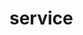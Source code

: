 # service
  <api-doc 
    :apifiles='{"files":[{"name":"protobuf/api/service.proto","description":"","package":"api","hasEnums":false,"hasExtensions":false,"hasMessages":true,"hasServices":true,"enums":[],"extensions":[],"messages":[{"name":"CreateServiceRequest","longName":"CreateServiceRequest","fullName":"api.CreateServiceRequest","description":"The request&rsquo;s data for the `Create` API.","hasExtensions":false,"hasFields":true,"extensions":[],"fields":[{"name":"sid","description":"Service&rsquo;s sid.","label":"","type":"string","longType":"string","fullType":"string","ismap":false,"defaultValue":""},{"name":"name","description":"Service&rsquo;s name.","label":"","type":"string","longType":"string","fullType":"string","ismap":false,"defaultValue":""},{"name":"description","description":"Service&rsquo;s description.","label":"","type":"string","longType":"string","fullType":"string","ismap":false,"defaultValue":""},{"name":"configuration","description":"Configurations related to the service","label":"","type":"Configuration","longType":"types.Service.Configuration","fullType":"types.Service.Configuration","ismap":false,"defaultValue":""},{"name":"tasks","description":"The list of tasks this service can execute.","label":"repeated","type":"Task","longType":"types.Service.Task","fullType":"types.Service.Task","ismap":false,"defaultValue":""},{"name":"events","description":"The list of events this service can emit.","label":"repeated","type":"Event","longType":"types.Service.Event","fullType":"types.Service.Event","ismap":false,"defaultValue":""},{"name":"dependencies","description":"The container dependencies this service requires.","label":"repeated","type":"Dependency","longType":"types.Service.Dependency","fullType":"types.Service.Dependency","ismap":false,"defaultValue":""},{"name":"repository","description":"Service&rsquo;s repository url.","label":"","type":"string","longType":"string","fullType":"string","ismap":false,"defaultValue":""},{"name":"source","description":"The hash id of service&rsquo;s source code on IPFS.","label":"","type":"string","longType":"string","fullType":"string","ismap":false,"defaultValue":""}]},{"name":"CreateServiceResponse","longName":"CreateServiceResponse","fullName":"api.CreateServiceResponse","description":"The response&rsquo;s data for the `Create` API.","hasExtensions":false,"hasFields":true,"extensions":[],"fields":[{"name":"hash","description":"The service&rsquo;s hash created.","label":"","type":"bytes","longType":"bytes","fullType":"bytes","ismap":false,"defaultValue":""}]},{"name":"DeleteServiceRequest","longName":"DeleteServiceRequest","fullName":"api.DeleteServiceRequest","description":"The request&rsquo;s data for the `Delete` API.","hasExtensions":false,"hasFields":true,"extensions":[],"fields":[{"name":"hash","description":"The service&rsquo;s hash to delete.","label":"","type":"bytes","longType":"bytes","fullType":"bytes","ismap":false,"defaultValue":""}]},{"name":"DeleteServiceResponse","longName":"DeleteServiceResponse","fullName":"api.DeleteServiceResponse","description":"The response&rsquo;s data for the `Delete` API, doesn&rsquo;t contain anything.","hasExtensions":false,"hasFields":false,"extensions":[],"fields":[]},{"name":"GetServiceRequest","longName":"GetServiceRequest","fullName":"api.GetServiceRequest","description":"The request&rsquo;s data for the `Get` API.","hasExtensions":false,"hasFields":true,"extensions":[],"fields":[{"name":"hash","description":"The service&rsquo;s hash to fetch.","label":"","type":"bytes","longType":"bytes","fullType":"bytes","ismap":false,"defaultValue":""}]},{"name":"ListServiceRequest","longName":"ListServiceRequest","fullName":"api.ListServiceRequest","description":"The request&rsquo;s data for the `List` API.","hasExtensions":false,"hasFields":false,"extensions":[],"fields":[]},{"name":"ListServiceResponse","longName":"ListServiceResponse","fullName":"api.ListServiceResponse","description":"The response&rsquo;s data for the `List` API.","hasExtensions":false,"hasFields":true,"extensions":[],"fields":[{"name":"services","description":"List of services that match the request&rsquo;s filters.","label":"repeated","type":"Service","longType":"types.Service","fullType":"types.Service","ismap":false,"defaultValue":""}]}],"services":[{"name":"Service","longName":"Service","fullName":"api.Service","description":"This is the API to interact with the Services.\n\nThis API is a [gRPC](https://grpc.io/) API.\n\nThe source file of this API is hosted on [GitHub](https://github.com/mesg-foundation/engine/blob/master/protobuf/api/service.proto).","methods":[{"name":"Create","description":"Create a Service from a Service Definition.\nIt will return an unique identifier which is used to interact with the Service.","requestType":"CreateServiceRequest","requestLongType":"CreateServiceRequest","requestFullType":"api.CreateServiceRequest","requestStreaming":false,"responseType":"CreateServiceResponse","responseLongType":"CreateServiceResponse","responseFullType":"api.CreateServiceResponse","responseStreaming":false},{"name":"Delete","description":"Delete a Service.\nAn error is returned if one or more Instances of the Service are running.","requestType":"DeleteServiceRequest","requestLongType":"DeleteServiceRequest","requestFullType":"api.DeleteServiceRequest","requestStreaming":false,"responseType":"DeleteServiceResponse","responseLongType":"DeleteServiceResponse","responseFullType":"api.DeleteServiceResponse","responseStreaming":false},{"name":"Get","description":"Get returns a Service matching the criteria of the request.","requestType":"GetServiceRequest","requestLongType":"GetServiceRequest","requestFullType":"api.GetServiceRequest","requestStreaming":false,"responseType":"Service","responseLongType":".types.Service","responseFullType":"types.Service","responseStreaming":false},{"name":"List","description":"List returns services specified in a request.","requestType":"ListServiceRequest","requestLongType":"ListServiceRequest","requestFullType":"api.ListServiceRequest","requestStreaming":false,"responseType":"ListServiceResponse","responseLongType":"ListServiceResponse","responseFullType":"api.ListServiceResponse","responseStreaming":false}]}]}],"scalarValueTypes":[{"protoType":"double","notes":"","cppType":"double","csType":"double","goType":"float64","javaType":"double","phpType":"float","pythonType":"float","rubyType":"Float"},{"protoType":"float","notes":"","cppType":"float","csType":"float","goType":"float32","javaType":"float","phpType":"float","pythonType":"float","rubyType":"Float"},{"protoType":"int32","notes":"Uses variable-length encoding. Inefficient for encoding negative numbers – if your field is likely to have negative values, use sint32 instead.","cppType":"int32","csType":"int","goType":"int32","javaType":"int","phpType":"integer","pythonType":"int","rubyType":"Bignum or Fixnum (as required)"},{"protoType":"int64","notes":"Uses variable-length encoding. Inefficient for encoding negative numbers – if your field is likely to have negative values, use sint64 instead.","cppType":"int64","csType":"long","goType":"int64","javaType":"long","phpType":"integer/string","pythonType":"int/long","rubyType":"Bignum"},{"protoType":"uint32","notes":"Uses variable-length encoding.","cppType":"uint32","csType":"uint","goType":"uint32","javaType":"int","phpType":"integer","pythonType":"int/long","rubyType":"Bignum or Fixnum (as required)"},{"protoType":"uint64","notes":"Uses variable-length encoding.","cppType":"uint64","csType":"ulong","goType":"uint64","javaType":"long","phpType":"integer/string","pythonType":"int/long","rubyType":"Bignum or Fixnum (as required)"},{"protoType":"sint32","notes":"Uses variable-length encoding. Signed int value. These more efficiently encode negative numbers than regular int32s.","cppType":"int32","csType":"int","goType":"int32","javaType":"int","phpType":"integer","pythonType":"int","rubyType":"Bignum or Fixnum (as required)"},{"protoType":"sint64","notes":"Uses variable-length encoding. Signed int value. These more efficiently encode negative numbers than regular int64s.","cppType":"int64","csType":"long","goType":"int64","javaType":"long","phpType":"integer/string","pythonType":"int/long","rubyType":"Bignum"},{"protoType":"fixed32","notes":"Always four bytes. More efficient than uint32 if values are often greater than 2^28.","cppType":"uint32","csType":"uint","goType":"uint32","javaType":"int","phpType":"integer","pythonType":"int","rubyType":"Bignum or Fixnum (as required)"},{"protoType":"fixed64","notes":"Always eight bytes. More efficient than uint64 if values are often greater than 2^56.","cppType":"uint64","csType":"ulong","goType":"uint64","javaType":"long","phpType":"integer/string","pythonType":"int/long","rubyType":"Bignum"},{"protoType":"sfixed32","notes":"Always four bytes.","cppType":"int32","csType":"int","goType":"int32","javaType":"int","phpType":"integer","pythonType":"int","rubyType":"Bignum or Fixnum (as required)"},{"protoType":"sfixed64","notes":"Always eight bytes.","cppType":"int64","csType":"long","goType":"int64","javaType":"long","phpType":"integer/string","pythonType":"int/long","rubyType":"Bignum"},{"protoType":"bool","notes":"","cppType":"bool","csType":"bool","goType":"bool","javaType":"boolean","phpType":"boolean","pythonType":"boolean","rubyType":"TrueClass/FalseClass"},{"protoType":"string","notes":"A string must always contain UTF-8 encoded or 7-bit ASCII text.","cppType":"string","csType":"string","goType":"string","javaType":"String","phpType":"string","pythonType":"str/unicode","rubyType":"String (UTF-8)"},{"protoType":"bytes","notes":"May contain any arbitrary sequence of bytes.","cppType":"string","csType":"ByteString","goType":"[]byte","javaType":"ByteString","phpType":"string","pythonType":"str","rubyType":"String (ASCII-8BIT)"}]}'
    :typefiles='{"files":[{"name":"protobuf/types/service.proto","description":"","package":"types","hasEnums":false,"hasExtensions":false,"hasMessages":true,"hasServices":false,"enums":[],"extensions":[],"messages":[{"name":"Service","longName":"Service","fullName":"types.Service","description":"Service represents the service&rsquo;s type.","hasExtensions":false,"hasFields":true,"extensions":[],"fields":[{"name":"hash","description":"Service&rsquo;s hash.","label":"","type":"bytes","longType":"bytes","fullType":"bytes","ismap":false,"defaultValue":""},{"name":"sid","description":"Service&rsquo;s sid.","label":"","type":"string","longType":"string","fullType":"string","ismap":false,"defaultValue":""},{"name":"name","description":"Service&rsquo;s name.","label":"","type":"string","longType":"string","fullType":"string","ismap":false,"defaultValue":""},{"name":"description","description":"Service&rsquo;s description.","label":"","type":"string","longType":"string","fullType":"string","ismap":false,"defaultValue":""},{"name":"configuration","description":"Configurations related to the service","label":"","type":"Configuration","longType":"Service.Configuration","fullType":"types.Service.Configuration","ismap":false,"defaultValue":""},{"name":"tasks","description":"The list of tasks this service can execute.","label":"repeated","type":"Task","longType":"Service.Task","fullType":"types.Service.Task","ismap":false,"defaultValue":""},{"name":"events","description":"The list of events this service can emit.","label":"repeated","type":"Event","longType":"Service.Event","fullType":"types.Service.Event","ismap":false,"defaultValue":""},{"name":"dependencies","description":"The container dependencies this service requires.","label":"repeated","type":"Dependency","longType":"Service.Dependency","fullType":"types.Service.Dependency","ismap":false,"defaultValue":""},{"name":"repository","description":"Service&rsquo;s repository url.","label":"","type":"string","longType":"string","fullType":"string","ismap":false,"defaultValue":""},{"name":"source","description":"The hash id of service&rsquo;s source code on IPFS.","label":"","type":"string","longType":"string","fullType":"string","ismap":false,"defaultValue":""}]},{"name":"Configuration","longName":"Service.Configuration","fullName":"types.Service.Configuration","description":"A configuration is the configuration of the main container of the service&rsquo;s instance.","hasExtensions":false,"hasFields":true,"extensions":[],"fields":[{"name":"volumes","description":"List of volumes.","label":"repeated","type":"string","longType":"string","fullType":"string","ismap":false,"defaultValue":""},{"name":"volumesFrom","description":"List of volumes mounted from other dependencies.","label":"repeated","type":"string","longType":"string","fullType":"string","ismap":false,"defaultValue":""},{"name":"ports","description":"List of ports the container exposes.","label":"repeated","type":"string","longType":"string","fullType":"string","ismap":false,"defaultValue":""},{"name":"args","description":"Args to pass to the container.","label":"repeated","type":"string","longType":"string","fullType":"string","ismap":false,"defaultValue":""},{"name":"command","description":"Command to run the container.","label":"","type":"string","longType":"string","fullType":"string","ismap":false,"defaultValue":""},{"name":"env","description":"Default env vars to apply to service&rsquo;s instance on runtime.","label":"repeated","type":"string","longType":"string","fullType":"string","ismap":false,"defaultValue":""}]},{"name":"Dependency","longName":"Service.Dependency","fullName":"types.Service.Dependency","description":"A dependency is a configuration of an other container that runs separately from the service.","hasExtensions":false,"hasFields":true,"extensions":[],"fields":[{"name":"key","description":"Dependency&rsquo;s key.","label":"","type":"string","longType":"string","fullType":"string","ismap":false,"defaultValue":""},{"name":"image","description":"Image&rsquo;s name of the container.","label":"","type":"string","longType":"string","fullType":"string","ismap":false,"defaultValue":""},{"name":"volumes","description":"List of volumes.","label":"repeated","type":"string","longType":"string","fullType":"string","ismap":false,"defaultValue":""},{"name":"volumesFrom","description":"List of volumes mounted from other dependencies.","label":"repeated","type":"string","longType":"string","fullType":"string","ismap":false,"defaultValue":""},{"name":"ports","description":"List of ports the container exposes.","label":"repeated","type":"string","longType":"string","fullType":"string","ismap":false,"defaultValue":""},{"name":"args","description":"Args to pass to the container.","label":"repeated","type":"string","longType":"string","fullType":"string","ismap":false,"defaultValue":""},{"name":"command","description":"Command to run the container.","label":"","type":"string","longType":"string","fullType":"string","ismap":false,"defaultValue":""},{"name":"env","description":"Default env vars to apply to service&rsquo;s instance on runtime.","label":"repeated","type":"string","longType":"string","fullType":"string","ismap":false,"defaultValue":""}]},{"name":"Event","longName":"Service.Event","fullName":"types.Service.Event","description":"Events are emitted by the service whenever the service wants.","hasExtensions":false,"hasFields":true,"extensions":[],"fields":[{"name":"key","description":"Event&rsquo;s key.","label":"","type":"string","longType":"string","fullType":"string","ismap":false,"defaultValue":""},{"name":"name","description":"Event&rsquo;s name.","label":"","type":"string","longType":"string","fullType":"string","ismap":false,"defaultValue":""},{"name":"description","description":"Event&rsquo;s description.","label":"","type":"string","longType":"string","fullType":"string","ismap":false,"defaultValue":""},{"name":"data","description":"List of data of this event.","label":"repeated","type":"Parameter","longType":"Service.Parameter","fullType":"types.Service.Parameter","ismap":false,"defaultValue":""}]},{"name":"Parameter","longName":"Service.Parameter","fullName":"types.Service.Parameter","description":"Parameter describes the task&rsquo;s inputs, the task&rsquo;s outputs, and the event&rsquo;s data.","hasExtensions":false,"hasFields":true,"extensions":[],"fields":[{"name":"key","description":"Parameter&rsquo;s key.","label":"","type":"string","longType":"string","fullType":"string","ismap":false,"defaultValue":""},{"name":"name","description":"Parameter&rsquo;s name.","label":"","type":"string","longType":"string","fullType":"string","ismap":false,"defaultValue":""},{"name":"description","description":"Parameter&rsquo;s description.","label":"","type":"string","longType":"string","fullType":"string","ismap":false,"defaultValue":""},{"name":"type","description":"Parameter&rsquo;s type: `String`, `Number`, `Boolean`, `Object` or `Any`.","label":"","type":"string","longType":"string","fullType":"string","ismap":false,"defaultValue":""},{"name":"optional","description":"Set the parameter as optional.","label":"","type":"bool","longType":"bool","fullType":"bool","ismap":false,"defaultValue":""},{"name":"repeated","description":"Mark a parameter as an array of the defined type.","label":"","type":"bool","longType":"bool","fullType":"bool","ismap":false,"defaultValue":""},{"name":"object","description":"Optional object structure type when type is set to `Object`.","label":"repeated","type":"Parameter","longType":"Service.Parameter","fullType":"types.Service.Parameter","ismap":false,"defaultValue":""}]},{"name":"Task","longName":"Service.Task","fullName":"types.Service.Task","description":"Task is a function that requires inputs and returns output.","hasExtensions":false,"hasFields":true,"extensions":[],"fields":[{"name":"key","description":"Task&rsquo;s key.","label":"","type":"string","longType":"string","fullType":"string","ismap":false,"defaultValue":""},{"name":"name","description":"Task&rsquo;s name.","label":"","type":"string","longType":"string","fullType":"string","ismap":false,"defaultValue":""},{"name":"description","description":"Task&rsquo;s description.","label":"","type":"string","longType":"string","fullType":"string","ismap":false,"defaultValue":""},{"name":"inputs","description":"List inputs of this task.","label":"repeated","type":"Parameter","longType":"Service.Parameter","fullType":"types.Service.Parameter","ismap":false,"defaultValue":""},{"name":"outputs","description":"List of tasks outputs.","label":"repeated","type":"Parameter","longType":"Service.Parameter","fullType":"types.Service.Parameter","ismap":false,"defaultValue":""}]}],"services":[]}],"scalarValueTypes":[{"protoType":"double","notes":"","cppType":"double","csType":"double","goType":"float64","javaType":"double","phpType":"float","pythonType":"float","rubyType":"Float"},{"protoType":"float","notes":"","cppType":"float","csType":"float","goType":"float32","javaType":"float","phpType":"float","pythonType":"float","rubyType":"Float"},{"protoType":"int32","notes":"Uses variable-length encoding. Inefficient for encoding negative numbers – if your field is likely to have negative values, use sint32 instead.","cppType":"int32","csType":"int","goType":"int32","javaType":"int","phpType":"integer","pythonType":"int","rubyType":"Bignum or Fixnum (as required)"},{"protoType":"int64","notes":"Uses variable-length encoding. Inefficient for encoding negative numbers – if your field is likely to have negative values, use sint64 instead.","cppType":"int64","csType":"long","goType":"int64","javaType":"long","phpType":"integer/string","pythonType":"int/long","rubyType":"Bignum"},{"protoType":"uint32","notes":"Uses variable-length encoding.","cppType":"uint32","csType":"uint","goType":"uint32","javaType":"int","phpType":"integer","pythonType":"int/long","rubyType":"Bignum or Fixnum (as required)"},{"protoType":"uint64","notes":"Uses variable-length encoding.","cppType":"uint64","csType":"ulong","goType":"uint64","javaType":"long","phpType":"integer/string","pythonType":"int/long","rubyType":"Bignum or Fixnum (as required)"},{"protoType":"sint32","notes":"Uses variable-length encoding. Signed int value. These more efficiently encode negative numbers than regular int32s.","cppType":"int32","csType":"int","goType":"int32","javaType":"int","phpType":"integer","pythonType":"int","rubyType":"Bignum or Fixnum (as required)"},{"protoType":"sint64","notes":"Uses variable-length encoding. Signed int value. These more efficiently encode negative numbers than regular int64s.","cppType":"int64","csType":"long","goType":"int64","javaType":"long","phpType":"integer/string","pythonType":"int/long","rubyType":"Bignum"},{"protoType":"fixed32","notes":"Always four bytes. More efficient than uint32 if values are often greater than 2^28.","cppType":"uint32","csType":"uint","goType":"uint32","javaType":"int","phpType":"integer","pythonType":"int","rubyType":"Bignum or Fixnum (as required)"},{"protoType":"fixed64","notes":"Always eight bytes. More efficient than uint64 if values are often greater than 2^56.","cppType":"uint64","csType":"ulong","goType":"uint64","javaType":"long","phpType":"integer/string","pythonType":"int/long","rubyType":"Bignum"},{"protoType":"sfixed32","notes":"Always four bytes.","cppType":"int32","csType":"int","goType":"int32","javaType":"int","phpType":"integer","pythonType":"int","rubyType":"Bignum or Fixnum (as required)"},{"protoType":"sfixed64","notes":"Always eight bytes.","cppType":"int64","csType":"long","goType":"int64","javaType":"long","phpType":"integer/string","pythonType":"int/long","rubyType":"Bignum"},{"protoType":"bool","notes":"","cppType":"bool","csType":"bool","goType":"bool","javaType":"boolean","phpType":"boolean","pythonType":"boolean","rubyType":"TrueClass/FalseClass"},{"protoType":"string","notes":"A string must always contain UTF-8 encoded or 7-bit ASCII text.","cppType":"string","csType":"string","goType":"string","javaType":"String","phpType":"string","pythonType":"str/unicode","rubyType":"String (UTF-8)"},{"protoType":"bytes","notes":"May contain any arbitrary sequence of bytes.","cppType":"string","csType":"ByteString","goType":"[]byte","javaType":"ByteString","phpType":"string","pythonType":"str","rubyType":"String (ASCII-8BIT)"}]}'
  />
